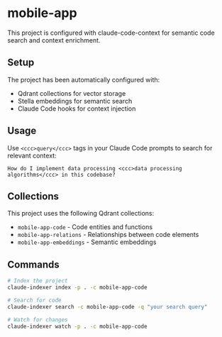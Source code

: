 # mobile-app

This project is configured with claude-code-context for semantic code search and context enrichment.

## Setup

The project has been automatically configured with:
- Qdrant collections for vector storage
- Stella embeddings for semantic search
- Claude Code hooks for context injection

## Usage

Use `<ccc>query</ccc>` tags in your Claude Code prompts to search for relevant context:

```
How do I implement data processing <ccc>data processing algorithms</ccc> in this codebase?
```

## Collections

This project uses the following Qdrant collections:
- `mobile-app-code` - Code entities and functions
- `mobile-app-relations` - Relationships between code elements  
- `mobile-app-embeddings` - Semantic embeddings

## Commands

```bash
# Index the project
claude-indexer index -p . -c mobile-app-code

# Search for code
claude-indexer search -c mobile-app-code -q "your search query"

# Watch for changes
claude-indexer watch -p . -c mobile-app-code
```
